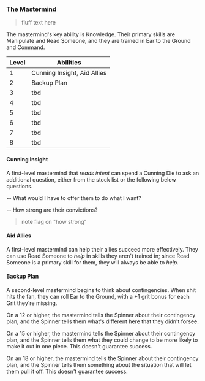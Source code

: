 ### The Mastermind

> fluff text here

The mastermind's key ability is Knowledge. Their primary skills are Manipulate and Read Someone, and they are trained in Ear to the Ground and Command.

| Level | Abilities |
| ----- | --------- |
| 1 | Cunning Insight, Aid Allies |
| 2 | Backup Plan |
| 3 | tbd |
| 4 | tbd |
| 5 | tbd |
| 6 | tbd |
| 7 | tbd |
| 8 | tbd |

#### Cunning Insight
A first-level mastermind that _reads intent_ can spend a Cunning Die to ask an additional question, either from the stock list or the following below questions.

-- What would I have to offer them to do what I want?

-- How strong are their convictions?

> note flag on "how strong"

#### Aid Allies
A first-level mastermind can help their allies succeed more effectively. They can use Read Someone to _help_ in skills they aren't trained in; since Read Someone is a primary skill for them, they will always be able to _help._

#### Backup Plan
A second-level mastermind begins to think about contingencies. When shit hits the fan, they can roll Ear to the Ground, with a +1 grit bonus for each Grit they're missing.

On a 12 or higher, the mastermind tells the Spinner about their contingency plan, and the Spinner tells them what's different here that they didn't forsee.

On a 15 or higher, the mastermind tells the Spinner about their contingency plan, and the Spinner tells them what they could change to be more likely to make it out in one piece. This doesn't guarantee success.

On an 18 or higher, the mastermind tells the Spinner about their contingency plan, and the Spinner tells them something about the situation that will let them pull it off. This doesn't guarantee success.
